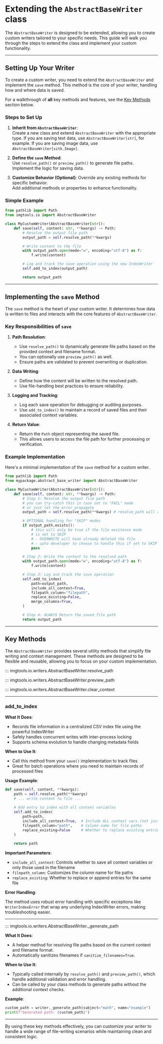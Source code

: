 # Extending the `AbstractBaseWriter` class

The `AbstractBaseWriter` is designed to be extended, allowing you to create custom
writers tailored to your specific needs. This guide will walk you through the
steps to extend the class and implement your custom functionality.

---

## Setting Up Your Writer

To create a custom writer, you need to extend the `AbstractBaseWriter` and
implement the `save` method. This method is the core of your writer, handling
how and where data is saved.

For a walkthrough of **all** key methods and features, see the
[Key Methods](#key-methods) section below.

### Steps to Set Up

1. **Inherit from `AbstractBaseWriter`**:  
   Create a new class and extend `AbstractBaseWriter` with the appropriate type.
   If you are saving text data, use `AbstractBaseWriter[str]`, for example.
   If you are saving image data, use `AbstractBaseWriter[sitk.Image]`.

2. **Define the `save` Method**:  
  Use `resolve_path()` or `preview_path()` to generate file paths.  
  Implement the logic for saving data.  

3. **Customize Behavior (Optional)**:
  Override any existing methods for specific behavior.  
  Add additional methods or properties to enhance functionality.  

### Simple Example

```python
from pathlib import Path
from imgtools.io import AbstractBaseWriter

class MyCustomWriter(AbstractBaseWriter[str]):
    def save(self, content: str, **kwargs) -> Path:
        # Resolve the output file path
        output_path = self.resolve_path(**kwargs)

        # Write content to the file
        with output_path.open(mode="w", encoding="utf-8") as f:
            f.write(content)

        # Log and track the save operation using the new IndexWriter
        self.add_to_index(output_path)

        return output_path
```

---

## Implementing the `save` Method

The `save` method is the heart of your custom writer. It determines how data
is written to files and interacts with the core features of `AbstractBaseWriter`.

### Key Responsibilities of `save`

1. **Path Resolution**:

    - Use `resolve_path()` to dynamically generate file paths based on the provided
        context and filename format.
    - You can optionally use `preview_path()` as well.
    - Ensure paths are validated to prevent overwriting or duplication.

2. **Data Writing**:  
  
    - Define how the content will be written to the resolved path.  
    - Use file-handling best practices to ensure reliability.

3. **Logging and Tracking**:  
  
    - Log each save operation for debugging or auditing purposes.  
    - Use `add_to_index()` to maintain a record of saved files and their associated
        context variables.

4. **Return Value**:  
  
    - Return the `Path` object representing the saved file.  
    - This allows users to access the file path for further processing or verification.

### Example Implementation

Here's a minimal implementation of the `save` method for a custom writer.

```python
from pathlib import Path
from mypackage.abstract_base_writer import AbstractBaseWriter

class MyCustomWriter(AbstractBaseWriter[str]):
    def save(self, content: str, **kwargs) -> Path:
        # Step 1: Resolve the output file path
        # you can try-catch this in case set to "FAIL" mode
        # or just let the error propagate
        output_path = self.resolve_path(**kwargs) # resolve_path will always return the path

        # OPTIONAL handling for "SKIP" modes
        if output_path.exists():
            # this will only be true if the file existence mode
            # is set to SKIP
            # - OVERWRITE will have already deleted the file
            # - upto developer to choose to handle this if set to SKIP
            pass

        # Step 2: Write the content to the resolved path
        with output_path.open(mode="w", encoding="utf-8") as f:
            f.write(content)

        # Step 3: Log and track the save operation
        self.add_to_index(
            path=output_path,
            include_all_context=True,
            filepath_column="filepath", 
            replace_existing=False,
            merge_columns=True,
        )

        # Step 4: ALWAYS Return the saved file path
        return output_path
```

---

## Key Methods

The `AbstractBaseWriter` provides several utility methods that simplify file writing
and context management. These methods are designed to be flexible and reusable,
allowing you to focus on your custom implementation.

<!-- 
**old examples**:

For the descriptions below, lets consider this subclass of `AbstractBaseWriter`:

```python
from imgtools.io.abstract_base_writer import AbstractBaseWriter

class ReportCardWriter(AbstractBaseWriter):
    def save(self, content: str, **kwargs) -> Path:
        output_path = self.resolve_path(**kwargs)
        with output_path.open(mode="w", encoding="utf-8") as f:
            f.write(content)
        self.add_to_index(output_path)
        return output_path
```

We will demonstrate the methods using this instantiated writer:

```python
writer = ReportCardWriter(
  root_dir="./results/outputs", 
  filename_format="{subject}/{name}_report.txt",
)
```

```python
if writer.preview_path(subject="math", name="JohnDoe") is None:
    print("File already exists, skipping computation.")
else:
    print("Proceed with computation.")

...
# no need to pass in the context variables again
output_path = writer.save(content="Hello, world!")
print(output_path)
# 'results/outputs/math/JohnDoe_report.txt'
``` 

-->

::: imgtools.io.writers.AbstractBaseWriter.resolve_path

::: imgtools.io.writers.AbstractBaseWriter.preview_path

::: imgtools.io.writers.AbstractBaseWriter.clear_context

---

### add_to_index

**What It Does**:

- Records file information in a centralized CSV index file using the powerful IndexWriter
- Safely handles concurrent writes with inter-process locking
- Supports schema evolution to handle changing metadata fields

**When to Use It**:

- Call this method from your `save()` implementation to track files
- Great for batch operations where you need to maintain records of processed files

**Usage Example**:

```python
def save(self, content, **kwargs):
    path = self.resolve_path(**kwargs)
    # ... write content to file ...
    
    # Add entry to index with all context variables
    self.add_to_index(
        path=path,
        include_all_context=True,  # Include ALL context vars (not just those in filename)
        filepath_column="path",    # Column name for file paths
        replace_existing=False     # Whether to replace existing entries
    )
    
    return path
```

**Important Parameters**:

- `include_all_context`: Controls whether to save all context variables or only those used in the filename
- `filepath_column`: Customizes the column name for file paths
- `replace_existing`: Whether to replace or append entries for the same file

**Error Handling**:

The method uses robust error handling with specific exceptions like `WriterIndexError` that wrap any underlying IndexWriter errors, making troubleshooting easier.

---

::: imgtools.io.writers.AbstractBaseWriter._generate_path

**What It Does**:

- A helper method for resolving file paths based on the current context and
  filename format.  
- Automatically sanitizes filenames if `sanitize_filenames=True`.

**When to Use It**:

- Typically called internally by `resolve_path()` and `preview_path()`, which handle
  additional validation and error handling.
- Can be called by your class methods to generate paths without the additional
  context checks.

**Example**:

```python
custom_path = writer._generate_path(subject="math", name="example")
print(f"Generated path: {custom_path}")
```

---

By using these key methods effectively, you can customize your writer to handle
a wide range of file-writing scenarios while maintaining clean and consistent
logic.
